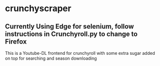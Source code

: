 # crunchyscraper

## Currently Using Edge for selenium, follow instructions in Crunchyroll.py to change to Firefox

This is a Youtube-DL frontend for crunchyroll with some extra sugar added on top for searching and season downloading 
